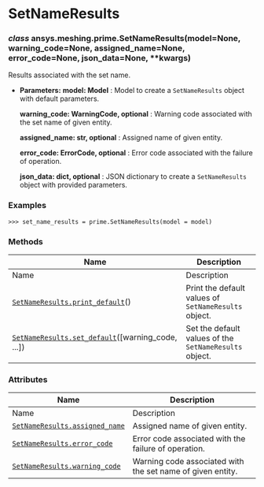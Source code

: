 # SetNameResults

<a id="ansys.meshing.prime.SetNameResults"></a>

### *class* ansys.meshing.prime.SetNameResults(model=None, warning_code=None, assigned_name=None, error_code=None, json_data=None, \*\*kwargs)

Results associated with the set name.

* **Parameters:**
  **model: Model**
  : Model to create a `SetNameResults` object with default parameters.

  **warning_code: WarningCode, optional**
  : Warning code associated with the set name of given entity.

  **assigned_name: str, optional**
  : Assigned name of given entity.

  **error_code: ErrorCode, optional**
  : Error code associated with the failure of operation.

  **json_data: dict, optional**
  : JSON dictionary to create a `SetNameResults` object with provided parameters.

### Examples

```pycon
>>> set_name_results = prime.SetNameResults(model = model)
```

<!-- !! processed by numpydoc !! -->

### Methods

| Name | Description |
|-------------------------------------------------------------------------------------------------------------------------------------------------------|--------------------------------------------------------|
| Name | Description |
| [`SetNameResults.print_default`](ansys.meshing.prime.SetNameResults.print_default.md#ansys.meshing.prime.SetNameResults.print_default)()              | Print the default values of `SetNameResults` object.   |
| [`SetNameResults.set_default`](ansys.meshing.prime.SetNameResults.set_default.md#ansys.meshing.prime.SetNameResults.set_default)([warning_code, ...]) | Set the default values of the `SetNameResults` object. |

### Attributes

| Name | Description |
|------------------------------------------------------------------------------------------------------------------------------------------|------------------------------------------------------------|
| Name | Description |
| [`SetNameResults.assigned_name`](ansys.meshing.prime.SetNameResults.assigned_name.md#ansys.meshing.prime.SetNameResults.assigned_name)   | Assigned name of given entity.                             |
| [`SetNameResults.error_code`](ansys.meshing.prime.SetNameResults.error_code.md#ansys.meshing.prime.SetNameResults.error_code)            | Error code associated with the failure of operation.       |
| [`SetNameResults.warning_code`](ansys.meshing.prime.SetNameResults.warning_code.md#ansys.meshing.prime.SetNameResults.warning_code)      | Warning code associated with the set name of given entity. |
<!-- vale on -->